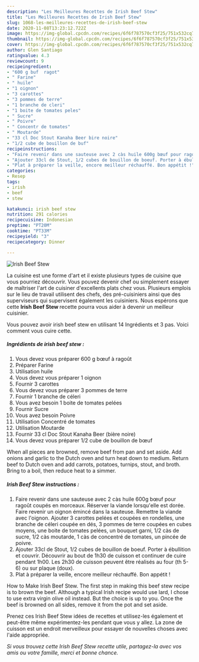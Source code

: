 ```yaml
---
description: "Les Meilleures Recettes de Irish Beef Stew"
title: "Les Meilleures Recettes de Irish Beef Stew"
slug: 1068-les-meilleures-recettes-de-irish-beef-stew
date: 2020-11-08T13:23:12.722Z
image: https://img-global.cpcdn.com/recipes/6f6f787570cf3f25/751x532cq70/irish-beef-stew-photo-principale-de-la-recette.jpg
thumbnail: https://img-global.cpcdn.com/recipes/6f6f787570cf3f25/751x532cq70/irish-beef-stew-photo-principale-de-la-recette.jpg
cover: https://img-global.cpcdn.com/recipes/6f6f787570cf3f25/751x532cq70/irish-beef-stew-photo-principale-de-la-recette.jpg
author: Glen Santiago
ratingvalue: 4.3
reviewcount: 9
recipeingredient:
- "600 g buf  ragot"
- " Farine"
- " huile"
- "1 oignon"
- "3 carottes"
- "3 pommes de terre"
- "1 branche de cleri"
- "1 boite de tomates peles"
- " Sucre"
- " Poivre"
- " Concentr de tomates"
- " Moutarde"
- "33 cl Doc Stout Kanaha Beer bire noire"
- "1/2 cube de bouillon de buf"
recipeinstructions:
- "Faire revenir dans une sauteuse avec 2 càs huile 600g bœuf pour ragoût coupés en morceaux. Réserver la viande lorsqu&#39;elle est dorée. Faire revenir un oignon émincé dans la sauteuse. Remettre la viande avec l&#39;oignon. Ajouter 3 carottes pelées et coupées en rondelles, une branche de céleri coupée en dés, 3 pommes de terre coupées en cubes moyens, une boite de tomates pelées, un bouquet garni, 1/2 càs de sucre, 1/2 càs moutarde, 1 càs de concentré de tomates, un pincée de poivre."
- "Ajouter 33cl de Stout, 1/2 cubes de bouillon de boeuf. Porter à ébullition et couvrir. Découvrir au bout de 1h30 de cuisson et continuer de cuire pendant 1h00. Les 2h30 de cuisson peuvent être réalisés au four (th 5-6) ou sur plaque (doux)."
- "Plat à préparer la veille, encore meilleur réchauffé. Bon appétit !"
categories:
- Resep
tags:
- irish
- beef
- stew

katakunci: irish beef stew 
nutrition: 291 calories
recipecuisine: Indonesian
preptime: "PT20M"
cooktime: "PT33M"
recipeyield: "3"
recipecategory: Dinner

---
```



![Irish Beef Stew](https://img-global.cpcdn.com/recipes/6f6f787570cf3f25/751x532cq70/irish-beef-stew-photo-principale-de-la-recette.jpg)

La cuisine est une forme d'art et il existe plusieurs types de cuisine que vous pourriez découvrir. Vous pouvez devenir chef ou simplement essayer de maîtriser l'art de cuisiner d'excellents plats chez vous. Plusieurs emplois sur le lieu de travail utilisent des chefs, des pré-cuisiniers ainsi que des superviseurs qui supervisent également les cuisiniers. Nous espérons que cette <strong> Irish Beef Stew </strong> recette pourra vous aider à devenir un meilleur cuisinier.

<!--inarticleads1-->

Vous pouvez avoir irish beef stew en utilisant 14 Ingrédients et 3 pas. Voici comment vous cuire cette.

##### Ingrédients de irish beef stew :

1. Vous devez vous préparer 600 g bœuf à ragoût
1. Préparer  Farine
1. Utilisation  huile
1. Vous devez vous préparer 1 oignon
1. Fournir 3 carottes
1. Vous devez vous préparer 3 pommes de terre
1. Fournir 1 branche de céleri
1. Vous avez besoin 1 boite de tomates pelées
1. Fournir  Sucre
1. Vous avez besoin  Poivre
1. Utilisation  Concentré de tomates
1. Utilisation  Moutarde
1. Fournir 33 cl Doc Stout Kanaha Beer (bière noire)
1. Vous devez vous préparer 1/2 cube de bouillon de bœuf


When all pieces are browned, remove beef from pan and set aside. Add onions and garlic to the Dutch oven and turn heat down to medium. Return beef to Dutch oven and add carrots, potatoes, turnips, stout, and broth. Bring to a boil, then reduce heat to a simmer. 

<!--inarticleads2-->

##### Irish Beef Stew instructions :

1. Faire revenir dans une sauteuse avec 2 càs huile 600g bœuf pour ragoût coupés en morceaux. Réserver la viande lorsqu&#39;elle est dorée. Faire revenir un oignon émincé dans la sauteuse. Remettre la viande avec l&#39;oignon. Ajouter 3 carottes pelées et coupées en rondelles, une branche de céleri coupée en dés, 3 pommes de terre coupées en cubes moyens, une boite de tomates pelées, un bouquet garni, 1/2 càs de sucre, 1/2 càs moutarde, 1 càs de concentré de tomates, un pincée de poivre.
1. Ajouter 33cl de Stout, 1/2 cubes de bouillon de boeuf. Porter à ébullition et couvrir. Découvrir au bout de 1h30 de cuisson et continuer de cuire pendant 1h00. Les 2h30 de cuisson peuvent être réalisés au four (th 5-6) ou sur plaque (doux).
1. Plat à préparer la veille, encore meilleur réchauffé. Bon appétit !


How to Make Irish Beef Stew. The first step in making this beef stew recipe is to brown the beef. Although a typical Irish recipe would use lard, I chose to use extra virgin olive oil instead. But the choice is up to you. Once the beef is browned on all sides, remove it from the pot and set aside. 

<!--inarticleads1-->

<p>
Prenez ces Irish Beef Stew idées de recettes et utilisez-les également et peut-être même expérimentez-les pendant que vous y allez. La zone de cuisson est un endroit merveilleux pour essayer de nouvelles choses avec l'aide appropriée.
</p>

<p>
<i>Si vous trouvez cette Irish Beef Stew recette utile, partagez-la avec vos amis ou votre famille, merci et bonne chance.</i>
</p>
